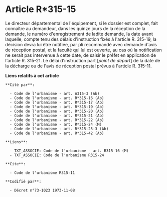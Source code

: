 # Article R*315-15

Le directeur départemental de l'équipement, si le dossier est complet, fait connaître au demandeur, dans les quinze jours de
la réception de la demande, le numéro d'enregistrement de ladite demande, la date avant laquelle, compte tenu des délais
d'instruction fixés à l'article R. 315-19, la décision devra lui être notifiée, par pli recommandé avec demande d'avis de
réception postal, et la faculté qui lui est ouverte, au cas où la notification ne serait pas intervenue à cette date, de
saisir le préfet en application de l'article R. 315-21. Le délai d'instruction part [*point de départ*] de la date de la
décharge ou de l'avis de réception postal prévus à l'article R. 315-11.

**Liens relatifs à cet article**

	**Cité par**:

	  - Code de l'urbanisme - art. A315-3 (Ab)
	  - Code de l'urbanisme - art. R*315-16 (Ab)
	  - Code de l'urbanisme - art. R*315-17 (Ab)
	  - Code de l'urbanisme - art. R*315-19 (Ab)
	  - Code de l'urbanisme - art. R*315-20 (Ab)
	  - Code de l'urbanisme - art. R*315-21 (Ab)
	  - Code de l'urbanisme - art. R*315-22 (Ab)
	  - Code de l'urbanisme - art. R*315-24 (M)
	  - Code de l'urbanisme - art. R*315-25-3 (Ab)
	  - Code de l'urbanisme - art. R*315-42 (Ab)

	**Liens**:

	  - TXT_ASSOCIE: Code de l'urbanisme - art. R315-16 (M)
	  - TXT_ASSOCIE: Code de l'urbanisme R315-24

	**Cite**:

	  - Code de l'urbanisme R315-11

	**Codifié par**:

	  - Décret n°73-1023 1973-11-08
